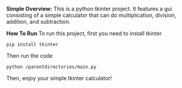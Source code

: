 **Simple Overview:**
This is a python tkinter project. It features a gui consisting of a simple calculator that can do multiplication, division, addition, and subtraction.

**How To Run**
To run this project, first you need to install tkinter

```
pip install tkinter
```

Then run the code

```
python /parentdirectories/main.py
```

Then, enjoy your simple tkinter calculator!
